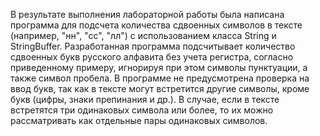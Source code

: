 В результате выполнения лабораторной работы была написана программа для подсчета количества сдвоенных символов в тексте (например, "нн",
"сс", "лл") с использованием класса String и StringBuffer. Разработанная программа подсчитывает количество сдвоенных букв русского алфавита 
без учета регистра, согласно приведенному примеру, игнорируя при этом символы пунктуации, а также символ пробела. В программе не предусмотрена проверка на ввод букв, так как в тексте могут встретится другие символы, кроме букв (цифры, знаки препинания и др.).
В случае, если в тексте встретятся три одинаковых символа или более, то их можно рассматривать как отдельные пары одинаковых символов. 
